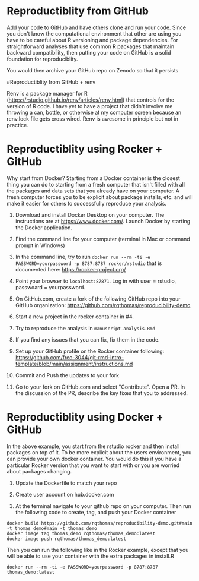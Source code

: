 # Reproductiblity from GitHub

Add your code to GitHub and have others clone and run your code.  Since you don't know the computational environment that other are using you have to be careful about R versioning and package dependencies.  For straightforward analyses that use common R packages that maintain backward compatibility, then putting your code on GitHub is a solid foundation for reproduciblity.  

You would then archive your GitHub repo on Zenodo so that it persists

#Reproductiblity from GitHub + renv

Renv is a package manager for R (https://rstudio.github.io/renv/articles/renv.html) that controls for the version of R code.  I have yet to have a project that didn't involve me throwing a can, bottle, or otherwise at my computer screen because an renv.lock file gets cross wired.  Renv is awesome in principle but not in practice.

# Reproductiblity using Rocker + GitHub

Why start from Docker? Starting from a Docker container is the closest thing you can do to starting from a fresh computer that isn't filled with all the packages and data sets that you already have on your computer.  A fresh computer forces you to be explicit about package installs, etc. and will make it easier for others to successfully reproduce your analysis.

1. Download and install Docker Desktop on your computer. The instructions are at https://www.docker.com/.  Launch Docker by starting the Docker application.

2. Find the command line for your computer (terminal in Mac or command prompt in Windows)

3. In the command line, try to run  `docker run --rm -ti -e PASSWORD=yourpassword -p 8787:8787 rocker/rstudio` that is documented here: https://rocker-project.org/

4. Point your browser to `localhost:87871`. Log in with user = rstudio, passwoard = yourpassword.

4. On GitHub.com, create a fork of the following GitHub repo into your GitHub organization: https://github.com/rqthomas/reproducibility-demo

5. Start a new project in the rocker container in #4.

6. Try to reproduce the analysis in `manuscript-analysis.Rmd`

7. If you find any issues that you can fix, fix them in the code.

8. Set up your GitHub profile on the Rocker container following: https://github.com/frec-3044/git-rmd-intro-template/blob/main/assignment/instructions.md

9. Commit and Push the updates to your fork

10. Go to your fork on GitHub.com and select "Contribute".  Open a PR.  In the discussion of the PR, describe the key fixes that you to addressed.

# Reproductiblity using Docker + GitHub

In the above example, you start from the rstudio rocker and then install packages on top of it. To be more explicit about the users environment, you can provide your own docker container.  You would do this if you have a particular Rocker version that you want to start with or you are worried about packages changing.

1. Update the Dockerfile to match your repo

2. Create user account on hub.docker.com

3. At the terminal navigate to your github repo on your computer.  Then run the following code to create, tag, and push your Docker container

```
docker build https://github.com/rqthomas/reproducibility-demo.git#main -t thomas_demo#main -t thomas_demo
docker image tag thomas_demo rqthomas/thomas_demo:latest
docker image push rqthomas/thomas_demo:latest 
```

Then you can run the following like in the Rocker example, except that you will be able to use your container with the extra packages in install.R

```
docker run --rm -ti -e PASSWORD=yourpassword -p 8787:8787 thomas_demo:latest
 ```











